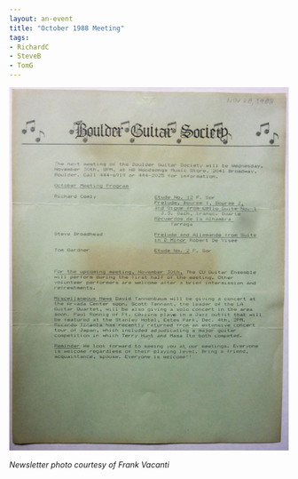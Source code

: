 ```yaml
---
layout: an-event
title: "October 1988 Meeting"
tags:
- RichardC
- SteveB
- TomG
---
```

![Oct1988](/pics/19881026-Meeting.jpg)

_Newsletter photo courtesy of Frank Vacanti_
